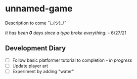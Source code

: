 # unnamed-game
Description to come ¯\\\_(ツ)\_/¯

*It has been **0** days since a typo broke everything.* - 6/27/21

## Development Diary
- [ ] Follow basic platformer tutorial to completion - *in progress*
- [ ] Update player art
- [ ] Experiment by adding "water"
